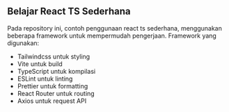 ## Belajar React TS Sederhana

Pada repository ini, contoh penggunaan react ts sederhana, menggunakan beberapa framework untuk mempermudah pengerjaan.
Framework yang digunakan:

- Tailwindcss untuk styling
- Vite untuk build
- TypeScript untuk kompilasi
- ESLint untuk linting
- Prettier untuk formatting
- React Router untuk routing
- Axios untuk request API
